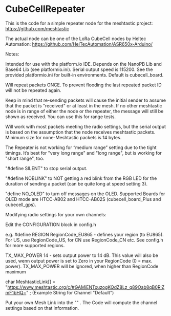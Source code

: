 # CubeCellRepeater

This is the code for a simple repeater node for the meshtastic project: https://github.com/meshtastic

The actual node can be one of the LoRa CubeCell nodes by Heltec Automation: https://github.com/HelTecAutomation/ASR650x-Arduino/

Notes:

Intended for use with the platform.io IDE. Depends on the NanoPB Lib and Base64 Lib (see platformio.ini). Serial output speed is 115200.
See the provided platformio.ini for built-in environments. Default is cubecell_board.

Will repeat packets ONCE. To prevent flooding the last repeated packet ID will not be repeated again.

Keep in mind that re-sending packets will cause the initial sender to assume that the packet is "received" or at least in the mesh.
If no other meshtastic node is in range of either the node or the repeater, the message will still be shown as received.
You can use this for range tests.

Will work with most packets meeting the radio settings, but the serial output is based on the assumption that the node receives meshtastic packets.
Minimum size for none-Meshtastic packets is 14 bytes.

The Repeater is not working for “medium range” setting due to the tight timings. It’s best for "very long range" and "long range", but is working for "short range", too.

"#define SILENT" to stop serial output.

"#define NOBLINK" to NOT getting a red blink from the RGB LED for the duration of sending a packet (can be quite long at speed setting 3).

"define NO_OLED" to turn off messages on the OLED. Supported Boards for OLED mode are HTCC-AB02 and HTCC-AB02S (cubecell_board_Plus and cubecell_gps).

Modifying radio settings for your own channels:

Edit the CONFIGURATION block in config.h

e.g.
#define REGION  RegionCode_EU865  -  defines your region (to EU865). For US, use RegionCode_US, for CN use RegionCode_CN etc. See config.h for more supported regions.

TX_MAX_POWER     14  -  sets output power to 14 dB. This value will also be used, wenn output power is set to Zero in your RegionCode (0 = max. power). TX_MAX_POWER will be ignored, when higher than RegionCode maximum

char MeshtasticLink[] = "https://www.meshtastic.org/c/#GAMiENTxuzogKQdZ8Lz_q89Oab8qB0RlZmF1bHQ=" ;  (Example String for Channel "Default")

Put your own Mesh Link into the "" . The Code will compute the channel settings based on that information.

